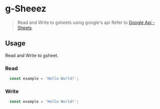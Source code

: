 # g-Sheeez
> Read and Write to gsheets using google's api
> Refer to [Google Api - Sheets](https://developers.google.com/sheets/api/quickstart/nodejs).

## Usage
Read and Write to gsheet.

### Read
```javascript
  const example = 'Hello World!';
```
### Write
```javascript
  const example = 'Hello World!';
```
